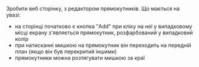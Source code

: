 Зробити веб сторінку, з редактором прямокутників. Що мається на увазі:
- на сторінці початково є кнопка "Add" при кліку на неї у випадковому місці екрану з'являється прямокутник, розфарбований у випадковий колір
- при натисканні мишкою на прямокутник він переходить на передній план (якщо він був перекритий іншими)
- прямокутники можна розтягувати мишкою за краї